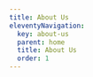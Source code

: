 ```yaml
---
title: About Us
eleventyNavigation:
  key: about-us
  parent: home
  title: About Us
  order: 1
---
```

